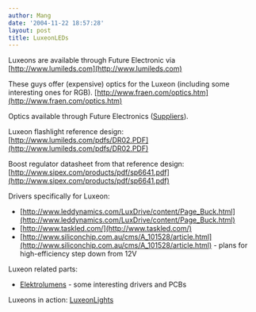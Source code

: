 ```yaml
---
author: Mang
date: '2004-11-22 18:57:28'
layout: post
title: LuxeonLEDs
---
```


Luxeons are available through Future Electronic via [http://www.lumileds.com](http://www.lumileds.com)

These guys offer (expensive) optics for the Luxeon (including some interesting ones for RGB). [http://www.fraen.com/optics.htm](http://www.fraen.com/optics.htm)

Optics available through Future Electronics ([Suppliers](Suppliers.html)).

Luxeon flashlight reference design: [http://www.lumileds.com/pdfs/DR02.PDF](http://www.lumileds.com/pdfs/DR02.PDF)

Boost regulator datasheet from that reference design: [http://www.sipex.com/products/pdf/sp6641.pdf](http://www.sipex.com/products/pdf/sp6641.pdf)

Drivers specifically for Luxeon:
  * [http://www.leddynamics.com/LuxDrive/content/Page_Buck.html](http://www.leddynamics.com/LuxDrive/content/Page_Buck.html)
  * [http://www.taskled.com/](http://www.taskled.com/)
  * [http://www.siliconchip.com.au/cms/A_101528/article.html](http://www.siliconchip.com.au/cms/A_101528/article.html) - plans for high-efficiency step down from 12V

Luxeon related parts:
  * [Elektrolumens](http://www.king-cart.com/cgi-bin/cart.cgi?store=elektrolumens&product=Flashlight+Hobbyist+Parts) - some interesting drivers and PCBs

Luxeons in action: [LuxeonLights](LuxeonLights.html)

